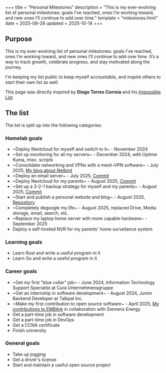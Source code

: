 +++
title = "Personal Milestones"
description = "This is my ever-evolving list of personal milestones: goals I’ve reached, ones I’m working toward, and new ones I’ll continue to add over time."
template = "milestones.html"
date = 2025-08-28
updated = 2025-10-14
+++

## Purpose

This is my ever-evolving list of personal milestones: goals I’ve reached, ones I’m working toward, and new ones I’ll continue to add over time. It’s a way to track growth, celebrate progress, and stay motivated along the journey.

I'm keeping my list public to keep myself accountable, and inspire others to start their own list as well.

This page was directly inspired by **Diogo Torres Correia** and his [Impossible List](https://diogotc.com/impossiblelist/).

## The list

The list is split up into the following categories:

### Homelab goals
* ~Deploy Nextcloud for myself and switch to it~ - November 2024
* ~Set up monitoring for all my servers~ - December 2024, with Uptime Kuma, misc. scripts
* ~Consolidate networking and VPNs with a mesh-VPN software~ - July 2025, [My blog about Netbird](https://lukadeka.com/blog/how-to-cope-with-losing-a-public-ip-as-a-homelabber/)
* ~Deploy an email server~ - July 2025, [Commit](https://github.com/LukaDeka/NixOS/commit/ee4608a58742313152c98fd289a11a021f9bb835)
* ~Deploy Nextcloud for my parents~ - August 2025, [Commit](https://github.com/LukaDeka/NixOS/commit/e193a2eabb75fef2083b84c2c1b188ee4a3d7b99)
* ~Set up a 3-2-1 backup strategy for myself and my parents~ - August 2025, [Commit](https://github.com/LukaDeka/NixOS/commit/6ed0ca638795adc6f8edac6a234bbd37b676c50f)
* ~Start and publish a personal website and blog~ - August 2025, [Repository](https://github.com/LukaDeka/Personal-Website)
* ~Completely degoogle my life~ - August 2025, replaced Drive, Media storage, email, search, etc.
* ~Replace my laptop home server with more capable hardware~ - September 2025
* Deploy a self-hosted NVR for my parents' home surveilance system

### Learning goals
* Learn Rust and write a useful program in it
* Learn Go and write a useful program in it

### Career goals
* ~Get my first "blue collar" job~ - June 2024, Information Technology Support Specialist at Cura Unternehmensgruppe
* ~Get an internship in software development~ - August 2024, Junior Backend Developer at Talkpal Inc.
* ~Make my first contribution to open source software~ - April 2025, [My contributions to EMBArk](https://github.com/e-m-b-a/embark/commits/main/?author=LukaDeka&before=3534eaa39d7497263f8a3dd15b0abef14dcf19e0+35) in collaboration with Siemens Energy
* Get a part-time job in software development
* Get a part-time job in DevOps
* Get a CCNA certificate
* Finish university

### General goals
* Take up jogging
* Get a driver's license
* Start and maintain a useful open source project

